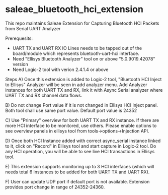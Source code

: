 # saleae_bluetooth_hci_extension
This repo maintains Saleae Extension for Capturing Bluetooth HCI Packets from Serial UART Analyzer

Prerequesits:
- UART TX and UART RX IO Lines needs to be tapped out of the board/module which represents bluetooth-uart-hci interface.
- Need "Ellisys Bluetooth Analyzer" tool on or above "5.0.9019.42078" version
- Need Logic-2 tool with verion 2.4.1.4 or above


Steps
A) Once this extension is added to Logic-2 tool, "Bluetooth HCI Inject to Ellisys" Analyzer will be seen in add analyzer menu. Add Analyzer instances for both UART TX and RX, link it with Async Serial analyzer where UART TX and RX channel data flows. 

B) Do not change Port value if it is not changed in Ellisys HCI Inject panel. Both tool shall use same port value. Default port value is 24352

C) Use "Primary" overview for both UART TX and RX instance. If there are more HCI interface to be monitored, use others. Please enable options to see overview panels in ellisys tool from tools->options->Injection API. 

D) Once both HCI Instance added with correct async_serial instance linked to it, click on "Record" in Ellisys tool and start capture in Logic-2 tool. Do any HCI operation, you will be able to see live HCI transactions in Ellisys tool.

E) This extension supports monitoring up to 3 HCI interfaces (which will needs total 6 instances to be added for both UART TX and UART RX). 

F) User can update UDP port if default port is not available. Extension provides port change in range of 24352-24360.
